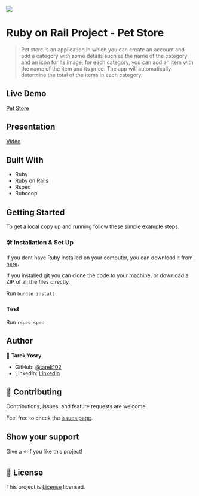 ![](https://img.shields.io/badge/Microverse-blueviolet)

# Ruby on Rail Project - Pet Store

>Pet store is an application in which you can create an account and add a category with some details such as the name of the category and an icon for its image; for each category, you can add an item with the name of the item and its price. The app will automatically determine the total of the items in each category.

## Live Demo 
[Pet Store](https://rails-pet-shop.onrender.com/)

## Presentation
[Video](https://www.loom.com/share/488b7cc394b34a66b6e572b86f3df6fd)

## Built With

- Ruby
- Ruby on Rails
- Rspec
- Rubocop

## Getting Started

To get a local copy up and running follow these simple example steps.

### 🛠️ Installation & Set Up

If you dont have Ruby installed on your computer, you can download it from [here](https://www.ruby-lang.org/en/downloads/).

If you installed git you can clone the code to your machine, or download a ZIP of all the files directly.

Run `bundle install`

### Test

Run `rspec spec`

## Author

👤 **Tarek Yosry**

- GitHub: [@tarek102](https://github.com/tarek102)
- LinkedIn: [LinkedIn](https://www.linkedin.com/in/tarek-yosry/)

## 🤝 Contributing

Contributions, issues, and feature requests are welcome!

Feel free to check the [issues page](https://github.com/tarek102/rails_pet_shop/issues).

## Show your support

Give a ⭐️ if you like this project!

## 📝 License

This project is [License](./LICENSE) licensed.
